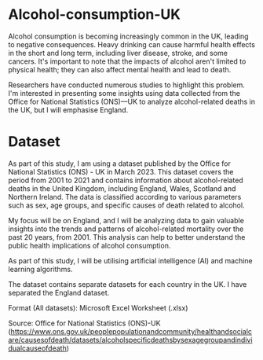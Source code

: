 # Alcohol-consumption-UK
Alcohol consumption is becoming increasingly common in the UK, leading to negative consequences. Heavy drinking can cause harmful health effects in the short and long term, including liver disease, stroke, and some cancers. It's important to note that the impacts of alcohol aren't limited to physical health; they can also affect mental health and lead to death.

Researchers have conducted numerous studies to highlight this problem. I'm interested in presenting some insights using data collected from the Office for National Statistics (ONS)—UK to analyze alcohol-related deaths in the UK, but I will emphasise England.

# Dataset

As part of this study, I am using a dataset published by the Office for National Statistics (ONS) - UK in March 2023. This dataset covers the period from 2001 to 2021 and contains information about alcohol-related deaths in the United Kingdom, including England, Wales, Scotland and Northern Ireland. The data is classified according to various parameters such as sex, age groups, and specific causes of death related to alcohol.

My focus will be on England, and I will be analyzing data to gain valuable insights into the trends and patterns of alcohol-related mortality over the past 20 years, from 2001. This analysis can help to better understand the public health implications of alcohol consumption.

As part of this study, I will be utilising artificial intelligence (AI) and machine learning algorithms.

The dataset contains separate datasets for each country in the UK. I have separated the England dataset.

Format (All datasets): Microsoft Excel Worksheet (.xlsx)

Source: Office for National Statistics (ONS)-UK (https://www.ons.gov.uk/peoplepopulationandcommunity/healthandsocialcare/causesofdeath/datasets/alcoholspecificdeathsbysexagegroupandindividualcauseofdeath)
